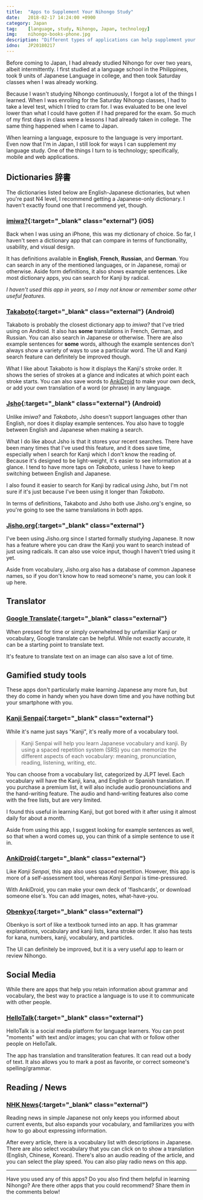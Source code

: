 ```yaml
---
title:  "Apps to Supplement Your Nihongo Study"
date:   2018-02-17 14:24:00 +0900
category: Japan
tag:    [language, study, Nihongo, Japan, technology]
img:	nihongo-books-phone.jpg
description: "Different types of applications can help supplement your language study. Here are some apps that I found helpful in studying Japanese (Nihongo), from dictionaries, to gamification, to social media and more."
idno:   JP20180217
---
```


Before coming to Japan, I had already studied Nihongo for over two years, albeit intermittently. I first studied at a language school in the Philippines, took 9 units of Japanese Language in college, and then took Saturday classes when I was already working.

Because I wasn't studying Nihongo continuously, I forgot a lot of the things I learned. When I was enrolling for the Saturday Nihongo classes, I had to take a level test, which I tried to cram for. I was evaluated to be one level lower than what I could have gotten if I had prepared for the exam. So much of my first days in class were a lessons I had already taken in college. The same thing happened when I came to Japan.

When learning a language, exposure to the language is very important. Even now that I'm in Japan, I still look for ways I can supplement my language study. One of the things I turn to is technology; specifically, mobile and web applications.
<!--more-->

## Dictionaries 辞書
The dictionaries listed below are English-Japanese dictionaries, but when you're past N4 level, I recommend getting a Japanese-only dictionary. I haven't exactly found one that I recommend yet, though.

### [imiwa?](https://itunes.apple.com/us/app/imiwa/id288499125?mt=8){:target="_blank" class="external"} (iOS)
Back when I was using an iPhone, this was my dictionary of choice. So far, I haven't seen a dictionary app that can compare in terms of functionality, usability, and visual design.

It has definitions available in **English**, **French**, **Russian**, and **German**. You can search in any of the mentioned languages, or in Japanese, romaji or otherwise. Aside form definitions, it also shows example sentences. Like most dictionary apps, you can search for Kanji by radical.

_I haven't used this app in years, so I may not know or remember some other useful features._

### [Takaboto](https://play.google.com/store/apps/details?id=jp.takoboto&hl=en){:target="_blank" class="external"} (Android)
Takaboto is probably the closest dictionary app to _imiwa?_ that I've tried using on Android. It also has **some** translations in French, German, and Russian. You can also search in Japanese or otherwise. There are also example sentences for **some** words, although the example sentences don't always show a variety of ways to use a particular word. The UI and Kanji search feature can definitely be improved though.

What I like about Takaboto is how it displays the Kanji's stroke order. It shows the series of strokes at a glance and indicates at which point each stroke starts. You can also save words to [AnkiDroid](#ankidroid) to make your own deck, or add your own translation of a word (or phrase) in any language.

### [Jsho](https://play.google.com/store/apps/details?id=ric.Jsho&hl=en){:target="_blank" class="external"} (Android)
Unlike _imiwa?_ and _Takaboto_, Jsho doesn't support languages other than English, nor does it display example sentences. You also have to toggle between English and Japanese when making a search.

What I do like about Jsho is that it stores your recent searches. There have been many times that I've used this feature, and it does save time, especially when I search for Kanji which I don't know the reading of. Because it's designed to be light-weight, it's easier to see information at a glance. I tend to have more taps on _Takaboto_, unless I have to keep switching between English and Japanese.

I also found it easier to search for Kanji by radical using Jsho, but I'm not sure if it's just because I've been using it longer than _Takaboto_.

In terms of definitions, Takaboto and Jsho both use Jisho.org's engine, so you're going to see the same translations in both apps.

### [Jisho.org](http://jisho.org/){:target="_blank" class="external"}
I've been using Jisho.org since I started formally studying Japanese. It now has a feature where you can draw the Kanji you want to search instead of just using radicals. It can also use voice input, though I haven't tried using it yet.

Aside from vocabulary, Jisho.org also has a database of common Japanese names, so if you don't know how to read someone's name, you can look it up here.

## Translator
### [Google Translate](https://translate.google.com/){:target="_blank" class="external"}
When pressed for time or simply overwhelmed by unfamiliar Kanji or vocabulary, Google translate can be helpful. While not exactly accurate, it can be a starting point to translate text.

It's feature to translate text on an image can also save a lot of time.

## Gamified study tools
These apps don't particularly make learning Japanese any more fun, but they do come in handy when you have down time and you have nothing but your smartphone with you.

### [Kanji Senpai](https://play.google.com/store/apps/details?id=jp.rodriguez.kanjisenpai.android&hl=en){:target="_blank" class="external"}
While it's name just says "Kanji", it's really more of a vocabulary tool.

> Kanji Senpai will help you learn Japanese vocabulary and kanji.
By using a spaced repetition system (SRS) you can memorize the different aspects of each vocabulary: meaning, pronunciation, reading, listening, writing, etc.

You can choose from a vocabulary list, categorized by JLPT level. Each vocabulary will have the Kanji, kana, and English or Spanish translation. If you purchase a premium list, it will also include audio pronounciations and the hand-writing feature. The audio and hand-writing features also come with the free lists, but are very limited.

I found this useful in learning Kanji, but got bored with it after using it almost daily for about a month.

Aside from using this app, I suggest looking for example sentences as well, so that when a word comes up, you can think of a simple sentence to use it in.

### [AnkiDroid](){:target="_blank" class="external"}
Like _Kanji Senpai_, this app also uses spaced repetition. However, this app is more of a self-assessment tool, whereas _Kanji Senpai_ is time-pressured.

With AnkiDroid, you can make your own deck of 'flashcards', or download someone else's. You can add images, notes, what-have-you.

### [Obenkyo](https://play.google.com/store/apps/details?id=com.Obenkyo&hl=en){:target="_blank" class="external"}
Obenkyo is sort of like a textbook turned into an app. It has grammar explanations, vocabulary and kanji lists, kana stroke order. It also has tests for kana, numbers, kanji, vocabulary, and particles.

The UI can definitely be improved, but it is a very useful app to learn or review Nihongo.

## Social Media
While there are apps that help you retain information about grammar and vocabulary, the best way to practice a language is to use it to communicate with other people.

### [HelloTalk](https://play.google.com/store/apps/details?id=com.hellotalk&hl=en){:target="_blank" class="external"}
HelloTalk is a social media platform for language learners. You can post "moments" with text and/or images; you can chat with or follow other people on HelloTalk.

The app has translation and transliteration features. It can read out a body of text. It also allows you to mark a post as favorite, or correct someone's spelling/grammar.

## Reading / News
### [NHK News](https://play.google.com/store/apps/details?id=com.clem.nhkradio&hl=en){:target="_blank" class="external"}
Reading news in simple Japanese not only keeps you informed about current events, but also expands your vocabulary, and familiarizes you with how to go about expressing information.

After every article, there is a vocabulary list with descriptions in Japanese. There are also select vocabulary that you can click on to show a translation (English, Chinese, Korean). There's also an audio reading of the article, and you can select the play speed. You can also play radio news on this app.

----

Have you used any of this apps? Do you also find them helpful in learning Nihongo? Are there other apps that you could recommend? Share them in the comments below!